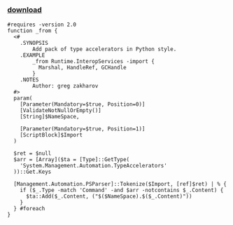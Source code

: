 ﻿---
pid:            5684
poster:         greg zakharov
title:          
date:           2015-01-12 16:18:16
format:         posh
parent:         0
parent:         0

---

# 

### [download](5684.ps1)



```posh
#requires -version 2.0
function _from {
  <#
    .SYNOPSIS
        Add pack of type accelerators in Python style.
    .EXAMPLE
        _from Runtime.InteropServices -import {
          Marshal, HandleRef, GCHandle
        }
    .NOTES
        Author: greg zakharov
  #>
  param(
    [Parameter(Mandatory=$true, Position=0)]
    [ValidateNotNullOrEmpty()]
    [String]$NameSpace,
    
    [Parameter(Mandatory=$true, Position=1)]
    [ScriptBlock]$Import
  )
  
  $ret = $null
  $arr = [Array]($ta = [Type]::GetType(
    'System.Management.Automation.TypeAccelerators'
  ))::Get.Keys
  
  [Management.Automation.PSParser]::Tokenize($Import, [ref]$ret) | % {
    if ($_.Type -match 'Command' -and $arr -notcontains $_.Content) {
      $ta::Add($_.Content, ("$($NameSpace).$($_.Content)"))
    }
  } #foreach
}
```
